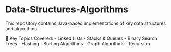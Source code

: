# Data-Structures-Algorithms
This repository contains Java-based implementations of key data structures and algorithms. 

🔧 Key Topics Covered:
    -  Linked Lists
    -  Stacks & Queues 
    -  Binary Search Trees 
    -  Hashing 
    -  Sorting Algorithms 
    -  Graph Algorithms
    -  Recursion

